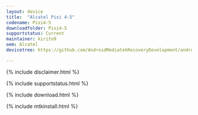 ```yaml
---
layout: device
title:  "Alcatel Pixi 4-5"
codename: Pixi4-5
downloadfolder: Pixi4-5
supportstatus: Current
maintainer: kirito9
oem: Alcatel
devicetree: https://github.com/AndroidMediatekRecoveryDevelopment/android_device_alcatel_5010_twrp

---
```


{% include disclaimer.html %}

{% include supportstatus.html %}

{% include download.html %}

{% include mtkinstall.html %}
